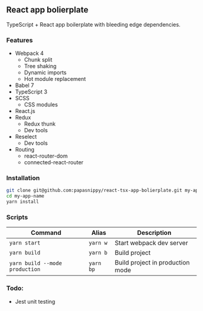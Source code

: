 ## React app bolierplate

TypeScript + React app boilerplate with bleeding edge dependencies.

### Features
- Webpack 4
    - Chunk split
    - Tree shaking
    - Dynamic imports
    - Hot module replacement
- Babel 7
- TypeScript 3
- SCSS
    - CSS modules
- React.js
- Redux
    - Redux thunk
    - Dev tools
- Reselect
    - Dev tools
- Routing
    - react-router-dom
    - connected-react-router

### Installation
```bash
git clone git@github.com:papasnippy/react-tsx-app-bolierplate.git my-app-name
cd my-app-name
yarn install
```

### Scripts
|Command|Alias|Description|
|-|-|-|
|`yarn start`|`yarn w`|Start webpack dev server|
|`yarn build`|`yarn b`|Build project|
|`yarn build --mode production`|`yarn bp`|Build project in production mode|


### Todo:
- Jest unit testing

